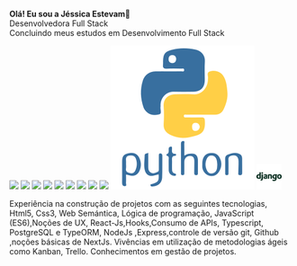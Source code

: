 <b>Olá! Eu sou a Jéssica Estevam</b>👋<br>
Desenvolvedora Full Stack<br>
Concluindo meus estudos em Desenvolvimento Full Stack<br>

<div>
  <img height="45em" src="https://cdn.jsdelivr.net/gh/devicons/devicon/icons/react/react-original.svg" />
  <img height="45em" src="https://cdn.jsdelivr.net/gh/devicons/devicon/icons/html5/html5-original.svg" />
  <img height="45em" src="https://cdn.jsdelivr.net/gh/devicons/devicon/icons/css3/css3-original.svg" />
  <img height="45em" src="https://cdn.jsdelivr.net/gh/devicons/devicon/icons/typescript/typescript-original.svg" />
  <img height="45em" src="https://cdn.jsdelivr.net/gh/devicons/devicon/icons/nodejs/nodejs-original.svg" />
  <img height="45em" src="https://cdn.jsdelivr.net/gh/devicons/devicon/icons/javascript/javascript-original.svg" />
  <img height="45em" src="https://cdn.jsdelivr.net/gh/devicons/devicon/icons/express/express-original.svg" />
  <img height="45em"  src="https://cdn.jsdelivr.net/gh/devicons/devicon/icons/git/git-original.svg" />
  <img height="45em"  src="https://cdn.jsdelivr.net/gh/devicons/devicon/icons/postgresql/postgresql-original-wordmark.svg" />
  <img heigth="45px" src="https://github.com/devicons/devicon/blob/v2.15.1/icons/python/python-original-wordmark.svg"/>
  <img heigth="10px" width="45px" src="https://github.com/devicons/devicon/blob/v2.15.1/icons/django/django-plain-wordmark.svg"/>
  
</div>



Experiência na construção de projetos com as seguintes tecnologias, Html5, Css3, Web Semántica, Lógica de programação, JavaScript (ES6),Noções de UX, React-Js,Hooks,Consumo de APIs, Typescript, PostgreSQL e TypeORM, NodeJs ,Express,controle de versão git, Github ,noções básicas de NextJs.
Vivências em utilização de metodologias ágeis como Kanban, Trello. Conhecimentos em gestão de projetos. 



